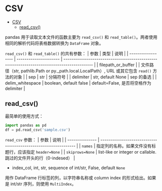 # CSV

- [CSV](#csv)
  - [read_csv()](#readcsv)

pandas 用于读取文本文件的函数主要为 `read_csv()` 和 `read_table()`。两者使用相同的解析代码将表格数据转换为 `DataFrame` 对象。

`read_csv()` 和 `read_table()` 的共有参数：
| 参数               | 类型                   | 说明                                                                                          |
| ------------------ | ---------------------- | --------------------------------------------------------------------------------------------- |
| filepath_or_buffer |                        | 文件路径（str, pathlib.Path or py._path.local.LocalPath）, URL 或其它包含 `read()` 方法的对象 |
| sep                | str                    | 分隔符号                                                                                      |
| delimiter          | str, default None      | sep 的备选                                                                                    |
| delim_whitespace   | boolean, default false | default=False, 是否将空格作为 delimiter                                                       |

## read_csv()

最简单的使用方式：

```py
import pandas as pd
df = pd.read_csv('sample.csv')
```

`read_csv` 参数：
| 参数            | 说明                                                              |
| --------------- | ----------------------------------------------------------------- |
| `names`         | 指定列的名称。如果文件没有标题行，应该指定 `header=None`          |
| `skiprows=None` | list-like or integer or callable. 跳过的文件开头的行（0-indesed） |

- index_col, int, str, sequence of int/str, False, default `None`

用作 DataFrame 行标签的列，以字符串名称或 column index 的形式给出。如果是 int/str 序列，则使用 `MultiIndex`。
